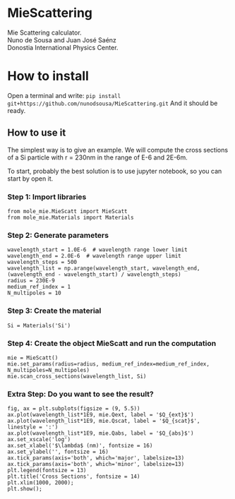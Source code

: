 # MieScattering
Mie Scattering calculator.  
Nuno de Sousa and Juan José Saénz  
Donostia International Physics Center.  

# How to install

Open a terminal and write:
`pip install git+https://github.com/nunodsousa/MieScattering.git`
And it should be ready.

## How to use it

The simplest way is to give an example. We will compute the cross sections of a Si particle with r = 230nm in the range of E-6 and 2E-6m.
 
To start, probably the best solution is to use jupyter notebook, so you can start by open it.
### Step 1: Import libraries 

`from mole_mie.MieScatt import MieScatt`  
`from mole_mie.Materials import Materials`

### Step 2: Generate parameters

`wavelength_start = 1.0E-6  # wavelength range lower limit`  
`wavelength_end = 2.0E-6  # wavelength range upper limit`  
`wavelength_steps = 500`  
`wavelength_list = np.arange(wavelength_start, wavelength_end,
                                (wavelength_end - wavelength_start) / wavelength_steps)`  
`radius = 230E-9`   
`medium_ref_index = 1`  
`N_multipoles = 10`  

### Step 3: Create the material

`Si = Materials('Si')`

### Step 4: Create the object MieScatt and run the computation

`mie = MieScatt()`  
`mie.set_params(radius=radius, medium_ref_index=medium_ref_index, N_multipoles=N_multipoles)`  
`mie.scan_cross_sections(wavelength_list, Si)` 

### Extra Step: Do you want to see the result?
`fig, ax = plt.subplots(figsize = (9, 5.5))`  
`ax.plot(wavelength_list*1E9, mie.Qext, label = '$Q_{ext}$')`  
`ax.plot(wavelength_list*1E9, mie.Qscat, label = '$Q_{scat}$', linestyle = ':')`  
`ax.plot(wavelength_list*1E9, mie.Qabs, label = '$Q_{abs}$')`  
`ax.set_xscale('log')`  
`ax.set_xlabel('$\lambda$ (nm)', fontsize = 16)`  
`ax.set_ylabel('', fontsize = 16)`  
`ax.tick_params(axis='both', which='major', labelsize=13)`  
`ax.tick_params(axis='both', which='minor', labelsize=13)`  
`plt.legend(fontsize = 13)`  
`plt.title('Cross Sections', fontsize = 14)`  
`plt.xlim(1000, 2000);`  
`plt.show();`